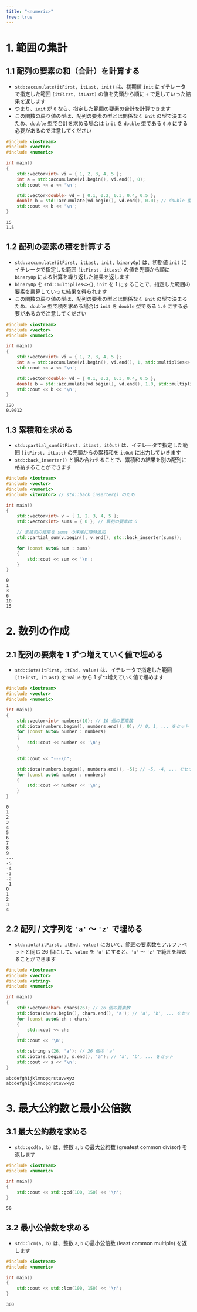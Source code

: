 ```yaml
---
title: "<numeric>"
free: true
---
```


# 1. 範囲の集計

## 1.1 配列の要素の和（合計）を計算する
- `std::accumulate(itFirst, itLast, init)` は、初期値 `init` にイテレータで指定した範囲 `[itFirst, itLast)` の値を先頭から順に `+` で足していった結果を返します
- つまり、`init` が `0` なら、指定した範囲の要素の合計を計算できます
- この関数の戻り値の型は、配列の要素の型とは関係なく `init` の型で決まるため、`double` 型で合計を求める場合は `init` を `double` 型である `0.0` にする必要があるので注意してください
```cpp
#include <iostream>
#include <vector>
#include <numeric>

int main()
{
	std::vector<int> vi = { 1, 2, 3, 4, 5 };
	int a = std::accumulate(vi.begin(), vi.end(), 0);
	std::cout << a << '\n';

	std::vector<double> vd = { 0.1, 0.2, 0.3, 0.4, 0.5 };
	double b = std::accumulate(vd.begin(), vd.end(), 0.0); // double 型で計算するために 0.0 にする
	std::cout << b << '\n';
}
```
```txt:出力
15
1.5
```

## 1.2 配列の要素の積を計算する
- `std::accumulate(itFirst, itLast, init, binaryOp)` は、初期値 `init` にイテレータで指定した範囲 `[itFirst, itLast)` の値を先頭から順に `binaryOp` による計算を繰り返した結果を返します
- `binaryOp` を `std::multiplies<>{}`, `init` を 1 にすることで、指定した範囲の要素を乗算していった結果を得られます
- この関数の戻り値の型は、配列の要素の型とは関係なく `init` の型で決まるため、`double` 型で積を求める場合は `init` を `double` 型である `1.0` にする必要があるので注意してください

```cpp
#include <iostream>
#include <vector>
#include <numeric>

int main()
{
	std::vector<int> vi = { 1, 2, 3, 4, 5 };
	int a = std::accumulate(vi.begin(), vi.end(), 1, std::multiplies<>{});
	std::cout << a << '\n';

	std::vector<double> vd = { 0.1, 0.2, 0.3, 0.4, 0.5 };
	double b = std::accumulate(vd.begin(), vd.end(), 1.0, std::multiplies<>{}); // double 型で計算するために 1.0 にする
	std::cout << b << '\n';
}
```
```txt:出力
120
0.0012
```

## 1.3 累積和を求める
- `std::partial_sum(itFirst, itLast, itOut)` は、イテレータで指定した範囲 `[itFirst, itLast)` の先頭からの累積和を `itOut` に出力していきます
- `std::back_inserter()` と組み合わせることで、累積和の結果を別の配列に格納することができます
```cpp
#include <iostream>
#include <vector>
#include <numeric>
#include <iterator> // std::back_inserter() のため

int main()
{
	std::vector<int> v = { 1, 2, 3, 4, 5 };
	std::vector<int> sums = { 0 }; // 最初の要素は 0

	// 累積和の結果を sums の末尾に随時追加
	std::partial_sum(v.begin(), v.end(), std::back_inserter(sums));

	for (const auto& sum : sums)
	{
		std::cout << sum << '\n';
	}
}
```
```txt:出力
0
1
3
6
10
15
```

# 2. 数列の作成

## 2.1 配列の要素を 1 ずつ増えていく値で埋める
- `std::iota(itFirst, itEnd, value)` は、イテレータで指定した範囲 `[itFirst, itLast)` を `value` から 1 ずつ増えていく値で埋めます
```cpp
#include <iostream>
#include <vector>
#include <numeric>

int main()
{
	std::vector<int> numbers(10); // 10 個の要素数
	std::iota(numbers.begin(), numbers.end(), 0); // 0, 1, ... をセット
	for (const auto& number : numbers)
	{
		std::cout << number << '\n';
	}

	std::cout << "---\n";

	std::iota(numbers.begin(), numbers.end(), -5); // -5, -4, ... をセット
	for (const auto& number : numbers)
	{
		std::cout << number << '\n';
	}
}
```
```txt:出力
0
1
2
3
4
5
6
7
8
9
---
-5
-4
-3
-2
-1
0
1
2
3
4
```

## 2.2 配列 / 文字列を `'a'` ～ `'z'` で埋める
- `std::iota(itFirst, itEnd, value)` において、範囲の要素数をアルファベットと同じ 26 個にして、`value` を `'a'` にすると、`'a'` ～ `'z'` で範囲を埋めることができます
```cpp
#include <iostream>
#include <vector>
#include <string>
#include <numeric>

int main()
{
	std::vector<char> chars(26); // 26 個の要素数
	std::iota(chars.begin(), chars.end(), 'a'); // 'a', 'b', ... をセット
	for (const auto& ch : chars)
	{
		std::cout << ch;
	}
	std::cout << '\n';

	std::string s(26, 'a'); // 26 個の 'a'
	std::iota(s.begin(), s.end(), 'a'); // 'a', 'b', ... をセット
	std::cout << s << '\n';
}
```
```txt:出力
abcdefghijklmnopqrstuvwxyz
abcdefghijklmnopqrstuvwxyz
```

# 3. 最大公約数と最小公倍数

## 3.1 最大公約数を求める
- `std::gcd(a, b)` は、整数 `a`, `b` の最大公約数 (greatest common divisor) を返します
```cpp
#include <iostream>
#include <numeric>

int main()
{
	std::cout << std::gcd(100, 150) << '\n';
}
```
```txt:出力
50
```

## 3.2 最小公倍数を求める
- `std::lcm(a, b)` は、整数 `a`, `b` の最小公倍数 (least common multiple) を返します
```cpp
#include <iostream>
#include <numeric>

int main()
{
	std::cout << std::lcm(100, 150) << '\n';
}
```
```txt:出力
300
```
